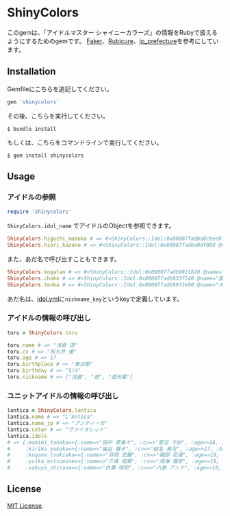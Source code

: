 # ShinyColors

このgemは、「アイドルマスター シャイニーカラーズ」の情報をRubyで扱えるようにするためのgemです。
[Faker](https://github.com/faker-ruby/faker)、[Rubicure](https://github.com/sue445/rubicure)、[jp_prefecture](https://github.com/chocoby/jp_prefecture)を参考にしています。

## Installation

Gemfileにこちらを追記してください。

```ruby
gem 'shinycolors'
```

その後、こちらを実行してください。

    $ bundle install

もしくは、こちらをコマンドラインで実行してください。

    $ gem install shinycolors

## Usage

### アイドルの参照

```ruby
require 'shinycolors'
```

`ShinyColors.idol_name` でアイドルのObjectを参照できます。

```ruby
ShinyColors.higuchi_madoka # => #<ShinyColors::Idol:0x00007fadba0c6ee8 @name="樋口 円香", @cv="土屋 李央", @age=17, @birthplace="東京都", @birthday="10/27", @nickname=["madoka", "higuchi"]>
ShinyColors.hiori_kazano # => #<ShinyColors::Idol:0x00007fadba0df088 @name="風野 灯織", @cv="近藤 玲奈", @age=15, @birthplace="東京都", @birthday="3/4", @nickname=["hiori"]>
```

また、あだ名で呼び出すこともできます。

```ruby
ShinyColors.kogatan # => #<ShinyColors::Idol:0x00007fadb9921620 @name="月岡 恋鐘", @cv="礒部 花凜", @age=19, @birthplace="長崎県", @birthday="2/25", @nickname=["kogane", "kogatan"]>
ShinyColors.choko # => #<ShinyColors::Idol:0x00007fadb933f540 @name="園田 智代子", @cv="白石 晴香", @age=17, @birthplace="千葉県", @birthday="2/24", @nickname=["choko"]>
ShinyColors.tenka # => #<ShinyColors::Idol:0x00007fadb99f3e90 @name="大崎 甜花", @cv="前川 涼子", @age=17, @birthplace="富山県", @birthday="12/25", @nickname=["tenka"]>
```

あだ名は、[idol.yml](/data/idol.yml)に`nickname_key`というkeyで定義しています。

### アイドルの情報の呼び出し
```ruby
toru = ShinyColors.toru

toru.name # => "浅倉 透"
toru.cv # => "和久井 優"
toru.age # => 17
toru.birthplace # => "東京都"
toru.birthday # => "5/4"
toru.nickname # => ["浅倉", "透", "透先輩"]
```

### ユニットアイドルの情報の呼び出し
```ruby
lantica = ShinyColors.lantica
lantica.name # => "L'Antica"
lantica.name_jp # => "アンティーカ"
lantica.color # => "ヴァイオレット"
lantica.idols
# => {:mamimi_tanaka=>{:name=>"田中 摩美々", :cv=>"菅沼 千紗", :age=>18, :birthplace=>"神奈川県", :birthday=>"5/24", :nickname_key=>["mamimi"], :nickname_kana=>["摩美々"]},
#     :kiriko_yukoku=>{:name=>"幽谷 霧子", :cv=>"結名 美月", :age=>17, :birthplace=>"青森県", :birthday=>"9/23", :nickname_key=>["kiriko"], :nickname_kana=>["霧子"]},
#     :kogane_tsukioka=>{:name=>"月岡 恋鐘", :cv=>"礒部 花凜", :age=>19, :birthplace=>"長崎県", :birthday=>"2/25", :nickname_key=>["kogane", "kogatan"], :nickname_kana=>["恋鐘", "こがたん"]},
#     :yuika_mitsumine=>{:name=>"三峰 結華", :cv=>"成海 瑠奈", :age=>19, :birthplace=>"福島県", :birthday=>"1/16", :nickname_key=>["yuika", "mitsumine"], :nickname_kana=>["結華", "三峰"]},
#     :sakuya_shirase=>{:name=>"白瀬 咲耶", :cv=>"八巻 アンナ", :age=>18, :birthplace=>"高知県", :birthday=>"6/27", :nickname_key=>["sakuya"], :nickname_kana=>["咲耶"]}}
```

## License

[MIT License](https://opensource.org/licenses/MIT).
